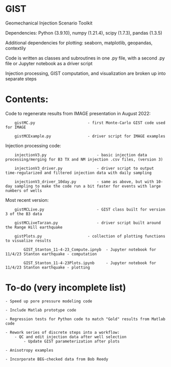 # GIST

Geomechanical Injection Scenario Toolkit

Dependencies: Python (3.9.10), numpy (1.21.4), scipy (1.7.3), pandas (1.3.5)

Additional dependencies for plotting: seaborn, matplotlib, geopandas, contextily

Code is written as classes and subroutines in one .py file, with a second .py file or Jupyter notebook as a driver script

Injection processing, GIST computation, and visualization are broken up into separate steps

# Contents:

Code to regenerate results from IMAGE presentation in August 2022:

		gistMC.py                  	 	- first Monte-Carlo GIST code used for IMAGE

		gistMCExample.py           		- driver script for IMAGE examples


Injection processing code:

		injectionV3.py              		- basic injection data processing/merging for B3 TX and NM injection .csv files, (version 3)

		injectionV3_driver.py       		- driver script to output time-regularized and filtered injection data with daily sampling

		injectionV3_driver_10day.py 		- same as above, but with 10-day sampling to make the code run a bit faster for events with large numbers of wells

Most recent version:

		gistMCLive.py               		- GIST class built for version 3 of the B3 data
  
		gistMCLiveTarzan.py         		- driver script built around the Range Hill earthquake

  		gistPlots.py		    		- collection of plotting functions to visualize results

    		GIST_Stanton_11-4-23_Compute.ipnyb	- Jupyter notebook for 11/4/23 Stanton earthquake - computation

      		GIST_Stanton_11-4-23Plots.ipynb		- Jupyter notebook for 11/4/23 Stanton earthquake - plotting

# To-do (very incomplete list)

	- Speed up pore pressure modeling code
  
	- Include Matlab prototype code
  
	- Regression tests for Python code to match "Gold" results from Matlab code

 	- Rework series of discrete steps into a workflow:
  		- QC and edit injection data after well selection
    		- Update GIST parameterization after plots
  
	- Anisotropy examples
  
	- Incorporate BEG-checked data from Bob Reedy

